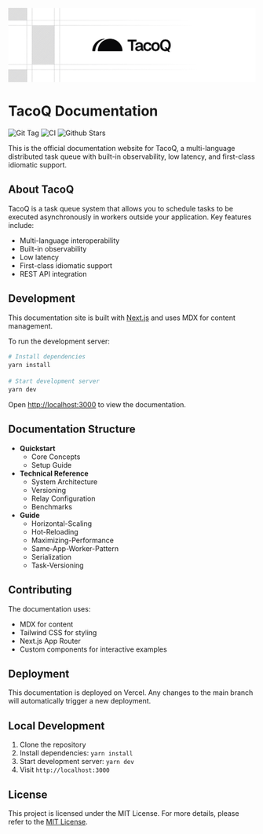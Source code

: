 ![TacoQ Banner](https://raw.githubusercontent.com/taco-xyz/tacoq/7f5a946229a3bdd63e94d7306720d0bccadd2f6e/TacoQBanner.png)

# TacoQ Documentation

![Git Tag](https://img.shields.io/github/v/tag/taco-xyz/tacoq)
![CI](https://img.shields.io/github/actions/workflow/status/taco-xyz/tacoq/.github%2Fworkflows%2Ftest.yml)
![Github Stars](https://img.shields.io/github/stars/taco-xyz/tacoq)

This is the official documentation website for TacoQ, a multi-language distributed task queue with built-in observability, low latency, and first-class idiomatic support.

## About TacoQ

TacoQ is a task queue system that allows you to schedule tasks to be executed asynchronously in workers outside your application. Key features include:

- Multi-language interoperability
- Built-in observability
- Low latency
- First-class idiomatic support
- REST API integration

## Development

This documentation site is built with [Next.js](https://nextjs.org) and uses MDX for content management.

To run the development server:

```bash
# Install dependencies
yarn install

# Start development server
yarn dev
```

Open [http://localhost:3000](http://localhost:3000) to view the documentation.

## Documentation Structure

- **Quickstart**
  - Core Concepts
  - Setup Guide
- **Technical Reference**
  - System Architecture
  - Versioning
  - Relay Configuration
  - Benchmarks
- **Guide**
  - Horizontal-Scaling
  - Hot-Reloading
  - Maximizing-Performance
  - Same-App-Worker-Pattern
  - Serialization
  - Task-Versioning

## Contributing

The documentation uses:

- MDX for content
- Tailwind CSS for styling
- Next.js App Router
- Custom components for interactive examples

## Deployment

This documentation is deployed on Vercel. Any changes to the main branch will automatically trigger a new deployment.

## Local Development

1. Clone the repository
2. Install dependencies: `yarn install`
3. Start development server: `yarn dev`
4. Visit `http://localhost:3000`

## License

This project is licensed under the MIT License.
For more details, please refer to the [MIT License](https://opensource.org/licenses/MIT).
